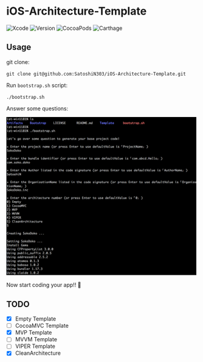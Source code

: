 iOS-Architecture-Template
===

![Xcode](https://img.shields.io/badge/Xcode-10.1-lightgrey.svg)
![Version](https://img.shields.io/badge/version-1.0.0--alpha1-orange.svg)
![CocoaPods](https://img.shields.io/badge/pod-1.5.3-blue.svg)
![Carthage](https://img.shields.io/badge/carthage-0.31.2-blue.svg)

## Usage

git clone: 

```shell
git clone git@github.com:SatoshiN303/iOS-Architecture-Template.git
```

Run `bootstrap.sh` script: 

```shell
./bootstrap.sh
```

Answer some questions:

<img src="readme-image.png" width="500"/>

Now start coding your app!! 🥂

## TODO
- [x] Empty Template
- [ ] CocoaMVC Template
- [x] MVP Template
- [ ] MVVM Template
- [ ] VIPER Template
- [x] CleanArchitecture
